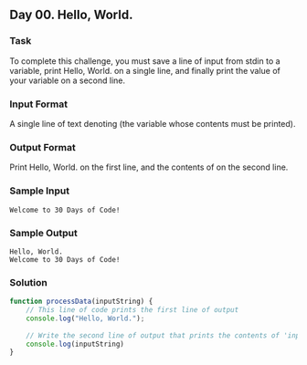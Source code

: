 ## Day 00. Hello, World.


### Task
To complete this challenge, you must save a line of input from stdin to a variable, print Hello, World. on a single line, and finally print the value of your variable on a second line.

### Input Format

A single line of text denoting  (the variable whose contents must be printed).

### Output Format

Print Hello, World. on the first line, and the contents of  on the second line.

### Sample Input

`Welcome to 30 Days of Code!`

### Sample Output

```
Hello, World. 
Welcome to 30 Days of Code!
```

### Solution

```js
function processData(inputString) {
    // This line of code prints the first line of output
    console.log("Hello, World.");
    
    // Write the second line of output that prints the contents of 'inputString' here.
    console.log(inputString)
}
```